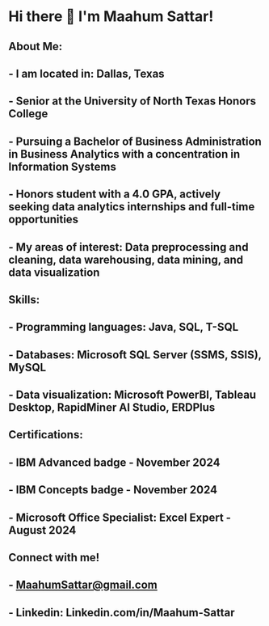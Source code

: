 # Hi there 👋 I'm Maahum Sattar!
## About Me: 
## - I am located in: Dallas, Texas 
## - Senior at the University of North Texas Honors College
## - Pursuing a Bachelor of Business Administration in Business Analytics with a concentration in Information Systems 
## - Honors student with a 4.0 GPA, actively seeking data analytics internships and full-time opportunities
## - My areas of interest: Data preprocessing and cleaning, data warehousing, data mining, and data visualization

## Skills:
## - Programming languages: Java, SQL, T-SQL 
## - Databases: Microsoft SQL Server (SSMS, SSIS), MySQL
## - Data visualization: Microsoft PowerBI, Tableau Desktop, RapidMiner AI Studio, ERDPlus

## Certifications:
## - IBM Advanced badge - November 2024
## - IBM Concepts badge - November 2024 
## - Microsoft Office Specialist: Excel Expert - August 2024

## Connect with me!
## - MaahumSattar@gmail.com
## - Linkedin: Linkedin.com/in/Maahum-Sattar
<!--
**MaahumS/MaahumS** is a ✨ _special_ ✨ repository because its `README.md` (this file) appears on your GitHub profile.

Here are some ideas to get you started:

- 🔭 I’m currently working on ...
- 🌱 I’m currently learning ...
- 👯 I’m looking to collaborate on ...
- 🤔 I’m looking for help with ...
- 💬 Ask me about ...
- 📫 How to reach me: MaahumSattar@gmail.com
- 😄 Pronouns: She/Her
- ⚡ Fun fact: ...
-->
